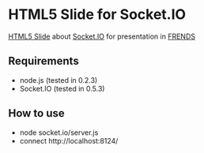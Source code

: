 HTML5 Slide for Socket.IO
=================================

[HTML5 Slide](http://github.com/sioked/html5-slides) about [Socket.IO](http://github.com/LearnBoost/Socket.IO-node) for presentation in [FRENDS](http://frends.kr)

## Requirements
* node.js (tested in 0.2.3)
* Socket.IO (tested in 0.5.3)

## How to use
* node socket.io/server.js
* connect http://localhost:8124/

